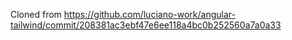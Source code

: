 Cloned from https://github.com/luciano-work/angular-tailwind/commit/208381ac3ebf47e6ee118a4bc0b252560a7a0a33

